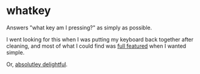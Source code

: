 # whatkey
Answers "what key am I pressing?" as simply as possible.

I went looking for this when I was putting my keyboard back together after cleaning, and most of what I could find was [full featured](http://keyboardchecker.com/) when I wanted simple. 

Or, [absolutley delightful](http://www.keyboardtester.com/). 


